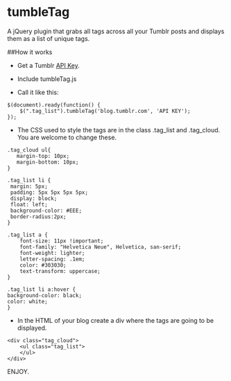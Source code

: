 tumbleTag
=========

A jQuery plugin that grabs all tags across all your Tumblr posts and displays them as a list of unique tags. 


##How it works

* Get a Tumblr [API Key](http://www.tumblr.com/oauth/apps). 

* Include tumbleTag.js

* Call it like this:

```
$(document).ready(function() {
    $(".tag_list").tumbleTag('blog.tumblr.com', 'API KEY');
});

```

* The CSS used to style the tags are in the class .tag_list and .tag_cloud. You are welcome to change these.

```
.tag_cloud ul{
   margin-top: 10px;
   margin-bottom: 10px;
}

.tag_list li {
 margin: 5px;
 padding: 5px 5px 5px 5px;
 display: block;
 float: left;
 background-color: #EEE;
 border-radius:2px;
}

.tag_list a {
    font-size: 11px !important;
    font-family: "Helvetica Neue", Helvetica, san-serif;
    font-weight: lighter;
    letter-spacing: .1em;
    color: #303030;
    text-transform: uppercase;
}

.tag_list li a:hover { 
background-color: black;
color: white; 
}

```

* In the HTML of your blog create a div where the tags are going to be displayed. 

```
<div class="tag_cloud">
    <ul class="tag_list">
    </ul>
</div>
```

ENJOY.